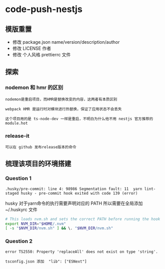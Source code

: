 # code-push-nestjs

## 模版重置

- 修改 package.json name/version/description/author
- 修改 LICENSE 作者
- 修改 个人风格 prettierrc 文件

## 探索

### nodemon 和 hmr 的区别

```
nodemon是重启项目，而HMR是替换改变的内容，这两者有本质区别

webpack HMR 是运行时对模块进行热替换，保证了应用状态不会丢失

这个项目用的是 ts-node-dev 一样是重启，不明白为什么他不用 nestjs 官方推荐的
module.hot
```

### release-it

```
可以在 github 发布release版本的命令
```

## 梳理该项目的环境搭建

### Question 1

`.husky/pre-commit: line 4: 98986 Segmentation fault: 11  yarn lint-staged
husky - pre-commit hook exited with code 139 (error)`

husky 对于yarn命令的执行需要声明对应的 PATH
所以需要在全局添加 ~/.huskyrc 文件

```sh
# This loads nvm.sh and sets the correct PATH before running the hook
export NVM_DIR="$HOME/.nvm"
[ -s "$NVM_DIR/nvm.sh" ] && \. "$NVM_DIR/nvm.sh"
```

### Question 2

`error TS2550: Property 'replaceAll' does not exist on type 'string'.`

```
tsconfig.json 添加  "lib": ["ESNext"]
```
